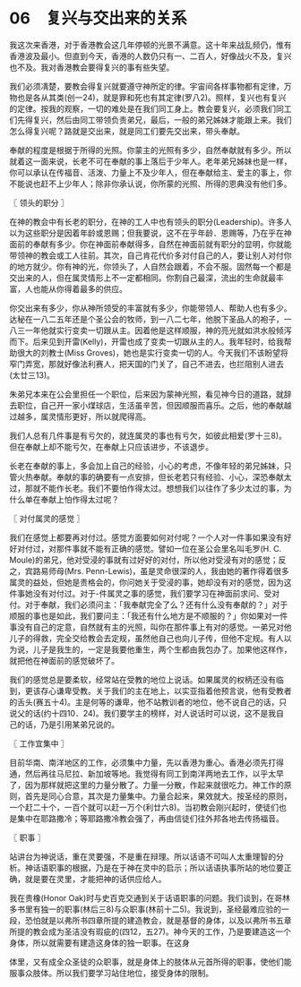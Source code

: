 # 06　复兴与交出来的关系


我这次来香港，对于香港教会这几年停顿的光景不满意。这十年来战乱频仍，惟有香港波及最小。但直到今天，香港的人数仍只有一、二百人，好像战火不及，复兴也不及。我对香港教会要得复兴的事有些失望。

我们必须凊楚，要教会得复兴就要遵守神所定的律。宇宙间各样事物都有定律，万物也是各从其类(创一24)，就是罪和死也有其定律(罗八2)。照样，复兴也有复兴的定律。按我的观察，一切的难处是在我们同工身上。教会要复兴，必须我们同工们先得复兴，然后由同工带领负责弟兄，最后，一般的弟兄姊妹才能跟上来。我们怎么得复兴呢？路就是交出来，就是同工们要先交出来，带头奉献。

奉献的程度是根据于所得的光照。你蒙主的光照有多少，自然奉献就有多少。所以就着这一面来说，长老不可在奉献的事上落后于少年人。老年弟兄姊妹也是一样，你可以承认在传福音、活泼、力量上不及少年人，但在奉献给主、爱主的事上，你不能说也赶不上少年人；除非你承认说，你所蒙的光照、所得的恩典没有他们多。



〖 领头的职分 〗

在神的教会中有长老的职分，在神的工人中也有领头的职分(Leadership)。许多人以为这些职分是因着年龄或恩赐；但我要说，这不在乎年龄．恩赐等，乃在乎在神面前的奉献有多少。你在神面前奉献得多，自然在神面前就有职分的显明，你就能带领神的教会或工人往前。其次，自己肯花代价多对付自己的人，要让别人对付你的地方就少。你有神的光，你领头了，人自然会跟着，不会不服。固然每一个都是交出来的人，但在属灵情形上不一定都相同。你割自己最深，流出的生命就最丰富，人也能从你得着最多的供应。

你交出来有多少，你从神所领受的丰富就有多少，你能带领人、帮助人也有多少。达秘在一八二五年还是个圣公会的牧师，到一八二七年，他脱下圣品人的袍子，一八三一年他就实行变卖一切跟从主。因着他是这样顺服，神的亮光就如洪水般倾泻而下。后来见到开雷(Kelly)，开雷也成了变卖一切跟从主的人。我年轻时，给我帮助很大的刘教士(Miss Groves)，她也是实行变卖一切的人。今天我们不该盼望将窄门弄宽，那就好像法利赛人，把天国的门关了，自己不进去，也拦阻别人进去(太廿三13)。

朱弟兄本来在公会里担任一个职位，后来因为蒙神光照，看见神今日的道路，就辞去职位，自己开一家小煤球店，生活虽辛苦，但因顺服而喜乐。之后，他的奉献越过越多，属灵情形更好，所以就爬得高。

我们人总有几件事是有亏欠的，就连属灵的事也有亏欠，如彼此相爱(罗十三8)。但在奉献上却不能亏欠，在奉献上只应该进步，不该退步。

长老在奉献的事上，多会加上自己的经验，小心的考虑，不像年轻的弟兄姊妹，只管火热奉献。奉献的事的确要有一点安排，但长老若只有经验、小心，深恐奉献太过，那就不能作长老。我们不要怕作得太过。想想我们以往作了多少太过的事，为什么单在奉献上怕作得太过呢？



〖 对付属灵的感觉 〗

我们在感觉上都要再对付过。感觉方面要如何对付呢？一个人对一件事如果没有好好对付过，对那件事就不能有正确的感觉。譬如一位在圣公会里名叫毛罗(H. C. Moule)的弟兄，他对受浸的事就有过好好的对付，所以他对受浸有对的感觉；反之，宾路易师母(Mrs. Penn-Lewis)，虽是灵命很深的人，我由她的著作得着很多属灵的益处，但她是贵格会的，你问她关于受浸的事，她却没有对的感觉，因为这件事她没有对付过。对于-件属灵之事的感觉，我们要学习在神面前求问、受对付。对于奉献，我们必须问主：「我奉献完全了么？还有什么没有奉献的？」对于顺服的事也是如此，我们要问主：「我还有什么地方是不顺服的？」你如果对一件事没有自己的定意，自然就有主的光照，叫你在那件事上有对的感觉。一弟兄对他儿子的得救，完全交给教会去定规，虽然他自己也向儿子传，但他不定规。有人以为说，儿子是我生的，一定是我要他重生，两个生都由我包办了。加果他这样作，就把他在神面前的感觉破坏了。

我们的感觉总是要柔软，经常站在受教的地位上说话。如果属灵的权柄还没有临到，更该存心谦卑受教。关于我们的主在地上，以实亚指着他预言说，他有受教者的舌头(赛五十4)。主是何等的谦卑，他不站教训者的地位，他不说自己的话，只说父的话(约十四10．24)。我们要学主的榜样，对人说话时可以说，这不是我自己的话，乃是引用某弟兄说的。



〖 工作宜集中 〗

目前华南、南洋地区的工作，必须集中力量，先以香港为重心。香港必须先打得通，然后再往马尼拉、新加坡等地。我觉得有同工到南洋两地去工作，以乎太早了，因为那样就把这里的力量分散了。力量一分散，作起来就很吃力。神工作的原则，首先是同心合意，其次是力量集中。力量合起来，果效就大。按圣经的原则，一个赶二十个，一百个就可以赶一万个(利廿六8)。当初教会刚兴起时，使徒们也是集中在耶路撒冷；等耶路撒冷教会强了，再由信徒们往外邦各地去传扬福音。



〖 职事 〗

站讲台为神说话，重在灵要强，不是重在辩理。所以话语不可叫人太重理智的分析。神话语职事的根据，乃是在于神在灵中的启示；所以话语执事所站的地位要正确，就是要在灵里，才能把神的话供应给人。

我在贵橡(Honor Oak)时与史百克交通到关于话语职事的问题。我们谈到，在哥林多书里有独一的职事(林后三8)与众职事(林前十二5)。我说到，圣经最难应验的一段，恐怕就是以弗所书四章所提的建造教会，就是基督的身体，以及以弗所书五章所提的教会成为圣洁没有瑕疵的(四12，五27)。神今天的工作，乃是要建造这一个身体，所以就需要有建造这身体的独一职事。在这身

体里，又有成全众圣徒的众职事，就是身体上的肢体从元首所得的职事，使他们能服事众肢体。所以我们要学习站住地位，接受身体的限制。

